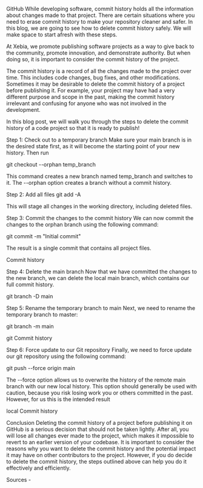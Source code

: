 

GitHub
While developing software, commit history holds all the information about changes made to that project. There are certain situations where you need to erase commit history to make your repository cleaner and safer. In this blog, we are going to see how to delete commit history safely. We will make space to start afresh with these steps.

At Xebia, we promote publishing software projects as a way to give back to the community, promote innovation, and demonstrate authority. But when doing so, it is important to consider the commit history of the project.

The commit history is a record of all the changes made to the project over time. This includes code changes, bug fixes, and other modifications. Sometimes it may be desirable to delete the commit history of a project before publishing it. For example, your project may have had a very different purpose and scope in the past, making the commit history irrelevant and confusing for anyone who was not involved in the development.

In this blog post, we will walk you through the steps to delete the commit history of a code project so that it is ready to publish!

Step 1: Check out to a temporary branch
Make sure your main branch is in the desired state first, as it will become the starting point of your new history. Then run

git checkout --orphan temp_branch

This command creates a new branch named temp_branch and switches to it. The --orphan option creates a branch without a commit history.

Step 2: Add all files
git add -A

This will stage all changes in the working directory, including deleted files.

Step 3: Commit the changes to the commit history
We can now commit the changes to the orphan branch using the following command:

git commit -m "Initial commit"

The result is a single commit that contains all project files.

Commit history

Step 4: Delete the main branch
Now that we have committed the changes to the new branch, we can delete the local main branch, which contains our full commit history.

git branch -D main

Step 5: Rename the temporary branch to main
Next, we need to rename the temporary branch to master:

git branch -m main

git Commit history

Step 6: Force update to our Git repository
Finally, we need to force update our git repository using the following command:

git push --force origin main

The --force option allows us to overwrite the history of the remote main branch with our new local history. This option should generally be used with caution, because you risk losing work you or others committed in the past. However, for us this is the intended result

local Commit history

Conclusion
Deleting the commit history of a project before publishing it on GitHub is a serious decision that should not be taken lightly. After all, you will lose all changes ever made to the project, which makes it impossible to revert to an earlier version of your codebase. It is important to consider the reasons why you want to delete the commit history and the potential impact it may have on other contributors to the project. However, if you do decide to delete the commit history, the steps outlined above can help you do it effectively and efficiently.

Sources -